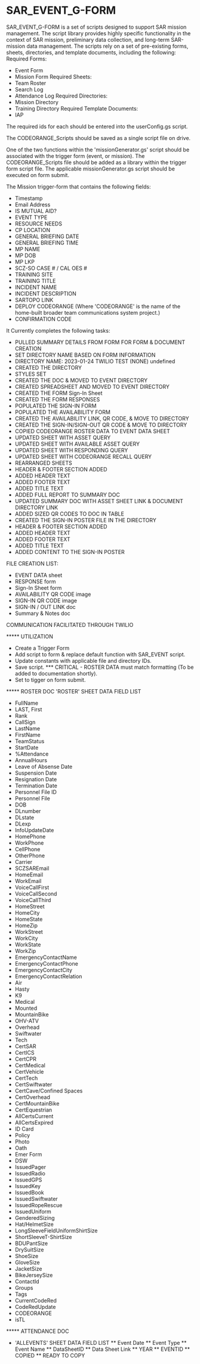 # SAR_EVENT_G-FORM
SAR_EVENT_G-FORM is a set of scripts designed to support SAR mission management.
The script library provides highly specific functionality in the context of SAR mission, preliminary data collection, and long-term SAR-mission data management.
The scripts rely on a set of pre-existing forms, sheets, directories, and template documents, including the following:
Required Forms:
* Event Form
* Mission Form
Required Sheets:
* Team Roster
* Search Log
* Attendance Log
Required Directories:
* Mission Directory
* Training Directory
Required Template Documents:
* IAP

The required ids for each should be entered into the userConfig.gs script.

The CODEORANGE_Scripts should be saved as a single script file on drive.

One of the two functions within the 'missionGenerator.gs' script should be associated with the trigger form (event, or mission).
The CODEORANGE_Scripts file should be added as a library within the trigger form script file. 
The applicable missionGenerator.gs script should be executed on form submit.



The Mission trigger-form that contains the following fields:
* Timestamp
* Email Address
* IS MUTUAL AID?
* EVENT TYPE
* RESOURCE NEEDS
* CP LOCATION
* GENERAL BRIEFING DATE
* GENERAL BRIEFING TIME
* MP NAME
* MP DOB
* MP LKP
* SCZ-SO CASE # / CAL OES #
* TRAINING SITE
* TRAINING TITLE
* INCIDENT NAME
* INCIDENT DESCRIPTION
* SARTOPO LINK
* DEPLOY CODEORANGE (Where 'CODEORANGE' is the name of the home-built broader team communications system project.)
* CONFIRMATION CODE

It Currently completes the following tasks:
* PULLED SUMMARY DETAILS FROM FORM FOR FORM & DOCUMENT CREATION
* SET DIRECTORY NAME BASED ON FORM INFORMATION
* DIRECTORY NAME: 2023-01-24 TWILIO TEST (NONE) undefined
* CREATED THE DIRECTORY
* STYLES SET
* CREATED THE DOC & MOVED TO EVENT DIRECTORY
* CREATED SPREADSHEET AND MOVED TO EVENT DIRECTORY
* CREATED THE FORM Sign-In Sheet
* CREATED THE FORM RESPONSES
* POPULATED THE SIGN-IN FORM
* POPULATED THE AVAILABILITY FORM
* CREATED THE AVAILABILITY LINK, QR CODE, & MOVE TO DIRECTORY
* CREATED THE SIGN-IN/SIGN-OUT QR CODE & MOVE TO DIRECTORY
* COPIED CODEORANGE ROSTER DATA TO EVENT DATA SHEET
* UPDATED SHEET WITH ASSET QUERY
* UPDATED SHEET WITH AVAILABLE ASSET QUERY
* UPDATED SHEET WITH RESPONDING QUERY
* UPDATED SHEET WITH CODEORANGE RECALL QUERY
* REARRANGED SHEETS
* HEADER & FOOTER SECTION ADDED
* ADDED HEADER TEXT
* ADDED FOOTER TEXT
* ADDED TITLE TEXT
* ADDED FULL REPORT TO SUMMARY DOC
* UPDATED SUMMARY DOC WITH ASSET SHEET LINK & DOCUMENT DIRECTORY LINK
* ADDED SIZED QR CODES TO DOC IN TABLE
* CREATED THE SIGN-IN POSTER FILE IN THE DIRECTORY
* HEADER & FOOTER SECTION ADDED
* ADDED HEADER TEXT
* ADDED FOOTER TEXT
* ADDED TITLE TEXT
* ADDED CONTENT TO THE SIGN-IN POSTER

FILE CREATION LIST:
* EVENT DATA sheet
* RESPONSE form
* Sign-In Sheet form
* AVAILABILITY QR CODE image
* SIGN-IN QR CODE image
* SIGN-IN / OUT LINK doc
* Summary & Notes doc

COMMUNICATION FACILITATED THROUGH TWILIO

***** UTILIZATION
* Create a Trigger Form
* Add script to form & replace default function with SAR_EVENT script.
* Update constants with applicable file and directory IDs. 
* Save script.
*** CRITICAL - ROSTER DATA must match formatting (To be added to documentation shortly).
* Set to tigger on form submit.



***** ROSTER DOC
'ROSTER' SHEET DATA FIELD LIST
* FullName
* LAST, First
* Rank
* CallSign
* LastName
* FirstName
* TeamStatus
* StartDate
* %Attendance
* AnnualHours
* Leave of Absense Date
* Suspension Date
* Resignation Date
* Termination Date
* Personnel File ID
* Personnel File
* DOB
* DLnumber
* DLstate
* DLexp
* InfoUpdateDate
* HomePhone
* WorkPhone
* CellPhone
* OtherPhone
* Carrier
* SCZSAREmail
* HomeEmail
* WorkEmail
* VoiceCallFirst
* VoiceCallSecond
* VoiceCallThird
* HomeStreet
* HomeCity
* HomeState
* HomeZip
* WorkStreet
* WorkCity
* WorkState
* WorkZip
* EmergencyContactName
* EmergencyContactPhone
* EmergencyContactCity
* EmergencyContactRelation
* Air
* Hasty
* K9
* Medical
* Mounted
* MountainBike
* OHV-ATV
* Overhead
* Swiftwater
* Tech
* CertSAR
* CertICS
* CertCPR
* CertMedical
* CertVehicle
* CertTech
* CertSwiftwater
* CertCave/Confined Spaces
* CertOverhead
* CertMountainBike
* CertEquestrian
* AllCertsCurrent
* AllCertsExpired
* ID Card
* Policy
* Photo
* Oath
* Emer Form
* DSW
* IssuedPager
* IssuedRadio
* IssuedGPS
* IssuedKey
* IssuedBook
* IssuedSwiftwater
* IssuedRopeRescue
* IssuedUniform
* GenderedSizing
* Hat/HelmetSize
* LongSleeveFieldUniformShirtSize
* ShortSleeveT-ShirtSize
* BDUPantSize
* DrySuitSize
* ShoeSize
* GloveSize
* JacketSize
* BikeJerseySize
* ContactId
* Groups
* Tags
* CurrentCodeRed
* CodeRedUpdate
* CODEORANGE
* isTL

***** ATTENDANCE DOC
* 'ALLEVENTS' SHEET DATA FIELD LIST
** Event Date
** Event Type
** Event Name
** DataSheetID
** Data Sheet Link
** YEAR
** EVENTID
** COPIED
** READY TO COPY
